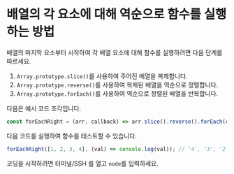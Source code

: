 # 배열의 각 요소에 대해 역순으로 함수를 실행하는 방법

배열의 마지막 요소부터 시작하여 각 배열 요소에 대해 함수를 실행하려면 다음 단계를 따르세요.

1. `Array.prototype.slice()`를 사용하여 주어진 배열을 복제합니다.
2. `Array.prototype.reverse()`를 사용하여 복제된 배열을 역순으로 정렬합니다.
3. `Array.prototype.forEach()`를 사용하여 역순으로 정렬된 배열을 반복합니다.

다음은 예시 코드 조각입니다.

```js
const forEachRight = (arr, callback) => arr.slice().reverse().forEach(callback);
```

다음 코드를 실행하여 함수를 테스트할 수 있습니다.

```js
forEachRight([1, 2, 3, 4], (val) => console.log(val)); // '4', '3', '2', '1'
```

코딩을 시작하려면 터미널/SSH 를 열고 `node`를 입력하세요.

